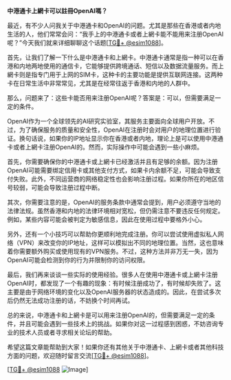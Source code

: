 **中港通卡上網卡可以註冊OpenAI嗎？**

最近，有不少人问我关于中港通卡和OpenAI的问题。尤其是那些在香港或者内地生活的人，他们常常会问：“我手上的中港通卡或者上網卡能不能用来注册OpenAI呢？”今天我们就来详细聊聊这个话题[[TG💪+ @esim1088](https://t.me/s/esim1088)]。

首先，让我们了解一下什么是中港通卡和上網卡。中港通卡通常是指一种可以在香港和内地两地使用的通信卡，它能够提供跨境通话、短信以及数据流量服务。而上網卡则是指专门用于上网的SIM卡，这种卡的主要功能是提供互联网连接。这两种卡在日常生活中非常常见，尤其是在经常往返于香港和内地的人群中。

那么，问题来了：这些卡能否用来注册OpenAI呢？答案是：可以，但需要满足一定的条件。

OpenAI作为一个全球领先的AI研究实验室，其服务主要面向全球用户开放。不过，为了确保服务的质量和安全性，OpenAI在注册时会对用户的地理位置进行验证。换句话说，如果你的IP地址显示你在香港或者内地，理论上是可以使用中港通卡或者上網卡注册OpenAI的。然而，实际操作中可能会遇到一些小麻烦。

首先，你需要确保你的中港通卡或上網卡已经激活并且有足够的余额。因为注册OpenAI可能需要绑定信用卡或其他支付方式，如果卡内余额不足，可能会导致支付失败。此外，不同运营商的网络稳定性也会影响注册过程。如果你所在的地区信号较弱，可能会导致注册过程中断。

其次，你需要注意的是，OpenAI的服务条款中通常会提到，用户必须遵守当地的法律法规。虽然香港和内地的法律环境相对宽松，但仍需注意不要违反任何规定。例如，某些内容可能会被判定为敏感信息，因此在使用过程中要格外小心。

另外，还有一个小技巧可以帮助你更顺利地完成注册。你可以尝试使用虚拟私人网络（VPN）来改变你的IP地址，这样可以模拟出不同的地理位置。当然，这也意味着你需要额外购买或使用现有的VPN服务。不过，这种方法并非万无一失，因为OpenAI可能会检测到你的行为并限制你的访问权限。

最后，我们再来谈谈一些实际的使用经验。很多人在使用中港通卡或上網卡注册OpenAI时，都发现了一个有趣的现象：有时候注册成功了，有时候却失败了。这主要是由于网络环境的变化以及OpenAI服务器的状态造成的。因此，在尝试多次后仍然无法成功注册的话，不妨换个时间再试。

总的来说，中港通卡和上網卡是可以用来注册OpenAI的，但需要满足一定的条件，并且可能会遇到一些技术上的挑战。如果你对这一过程感到困惑，不妨咨询专业的技术人员或者寻求相关论坛的帮助。

希望这篇文章能帮助到大家！如果你还有其他关于中港通卡、上網卡或者其他科技方面的问题，欢迎随时留言交流[[TG💪+ @esim1088](https://t.me/s/esim1088)]。

[[TG💪+ @esim1088](https://t.me/s/esim1088) ![Image](https://i.postimg.cc/4NQfJmqS/Snipaste-2025-05-13-00-14-12.png)]